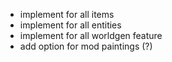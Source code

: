 - implement for all items
- implement for all entities
- implement for all worldgen feature
- add option for mod paintings (?)